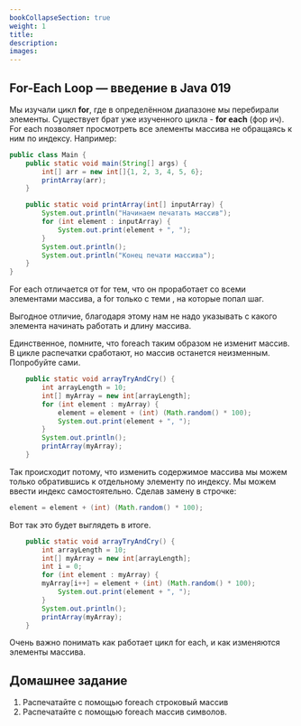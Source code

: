 ```yaml
---
bookCollapseSection: true
weight: 1
title:
description:
images:
---
```


## For-Each Loop — введение в Java 019

Мы изучали цикл **for**, где в определённом диапазоне мы перебирали элементы. Существует брат уже изученного цикла - **for each** (фор ич). For each позволяет просмотреть все элементы массива не обращаясь к ним по индексу. Например:

```Java
public class Main {
    public static void main(String[] args) {
        int[] arr = new int[]{1, 2, 3, 4, 5, 6};
        printArray(arr);
    }

    public static void printArray(int[] inputArray) {
        System.out.println("Начинаем печатать массив");
        for (int element : inputArray) {
            System.out.print(element + ", ");
        }
        System.out.println();
        System.out.println("Конец печати массива");
    }
}
```

For each отличается от for тем, что он проработает со всеми элементами массива, а for только с теми , на которые попал шаг.

Выгодное отличие, благодаря этому нам не надо указывать с какого элемента начинать работать и длину массива.

Единственное, помните, что foreach таким образом не изменит массив. В цикле распечатки сработают, но массив останется неизменным. Попробуйте сами.

```Java
    public static void arrayTryAndCry() {
        int arrayLength = 10;
        int[] myArray = new int[arrayLength];
        for (int element : myArray) {
            element = element + (int) (Math.random() * 100);
            System.out.print(element + ", ");
        }
        System.out.println();
        printArray(myArray);
    }  
```

Так происходит потому, что изменить содержимое массива мы можем только обратившись к отдельному элементу по индексу. Мы можем ввести индекс самостоятельно. Сделав замену в строчке:

```Java
element = element + (int) (Math.random() * 100);
```
Вот так это будет выглядеть в итоге.

```Java
    public static void arrayTryAndCry() {
        int arrayLength = 10;
        int[] myArray = new int[arrayLength];
        int i = 0;
        for (int element : myArray) {
        myArray[i++] = element + (int) (Math.random() * 100);
            System.out.print(element + ", ");
        }
        System.out.println();
        printArray(myArray);
    }  
```
Очень важно понимать как работает цикл for each, и как изменяются элементы массива. 

## Домашнее задание

1. Распечатайте с помощью foreach строковый массив
2. Распечатайте с помощью foreach массив символов.

